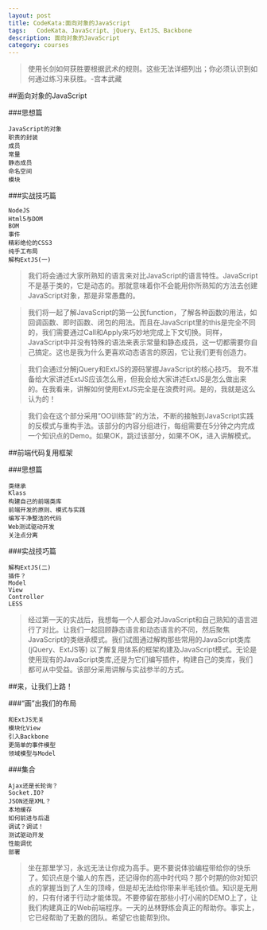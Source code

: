 ```yaml
---
layout: post
title: CodeKata:面向对象的JavaScript
tags:	CodeKata、JavaScript、jQuery、ExtJS、Backbone
description: 面向对象的JavaScript
category: courses
---
```


> 使用长剑如何获胜要根据武术的规则。这些无法详细列出；你必须认识到如何通过练习来获胜。-宫本武藏

##面向对象的JavaScript

###思想篇

	JavaScript的对象
	职责的封装
	成员
	常量
	静态成员
	命名空间
	模块

###实战技巧篇

	NodeJS
	Html5与DOM
	BOM
	事件
	精彩绝伦的CSS3
	纯手工布局
	解构ExtJS(一)

> 我们将会通过大家所熟知的语言来对比JavaScript的语言特性。JavaScript不是基于类的，它是动态的。那就意味着你不会能用你所熟知的方法去创建JavaScript对象，那是非常愚蠢的。

> 我们将一起了解JavaScript的第一公民function，了解各种函数的用法，如回调函数、即时函数、闭包的用法。而且在JavaScript里的this是完全不同的，我们需要通过Call和Apply来巧妙地完成上下文切换。同样，JavaScript中并没有特殊的语法来表示常量和静态成员，这一切都需要你自己搞定。这也是我为什么更喜欢动态语言的原因，它让我们更有创造力。

> 我们会通过分解jQuery和ExtJS的源码掌握JavaScript的核心技巧。 我不准备给大家讲述ExtJS应该怎么用，但我会给大家讲述ExtJS是怎么做出来的。在我看来，讲解如何使用ExtJS完全是在浪费时间。是的，我就是这么认为的！

> 我们会在这个部分采用“OO训练营”的方法，不断的接触到JavaScript实践的反模式与重构手法。该部分的内容分组进行，每组需要在5分钟之内完成一个知识点的Demo。如果OK，跳过该部分，如果不OK，进入讲解模式。

##前端代码复用框架

###思想篇

	类继承
	Klass
	构建自己的前端类库
	前端开发的原则、模式与实践
	编写干净整洁的代码
	Web测试驱动开发
	关注点分离

###实战技巧篇

	解构ExtJS(二)
	插件？
	Model
	View
	Controller
	LESS

> 经过第一天的实战后，我想每一个人都会对JavaScript和自己熟知的语言进行了对比。让我们一起回顾静态语言和动态语言的不同，然后聚焦JavaScript的类继承模式。我们试图通过解构那些常用的JavaScript类库 (jQuery、ExtJS等) 以了解复用体系的框架构建及JavaScript模式。无论是使用现有的JavaScript类库,还是为它们编写插件，构建自己的类库，我们都可从中受益。该部分采用讲解与实战参半的方式。

##来，让我们上路！

###“画”出我们的布局

	和ExtJS无关
	模块化View
	引入Backbone
	更简单的事件模型
	领域模型与Model

###集合
	
	Ajax还是长轮询？
	Socket.IO?
	JSON还是XML？
	本地缓存
	如何前进与后退
	调试？调试！
	测试驱动开发
	性能调优
	部署

> 坐在那里学习，永远无法让你成为高手。更不要说体验编程带给你的快乐了。知识点是个骗人的东西，还记得你的高中时代吗？那个时期的你对知识点的掌握当到了人生的顶峰，但是却无法给你带来半毛钱价值。知识是无用的，只有付诸于行动才能体现。不要停留在那些小打小闹的DEMO上了，让我们构建真正的Web前端程序。一天的丛林野练会真正的帮助你。事实上，它已经帮助了无数的团队。希望它也能帮到你。